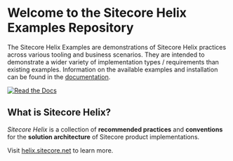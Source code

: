# Welcome to the Sitecore Helix Examples Repository

The Sitecore Helix Examples are demonstrations of Sitecore Helix practices across various
tooling and business scenarios. They are intended to demonstrate a wider variety
of implementation types / requirements than existing examples. Information on the available examples and installation can be found in the [documentation](https://sitecore.github.io/Helix.Examples/).

[![Read the Docs](https://img.shields.io/badge/READ-THE%20DOCS-red?style=for-the-badge)](https://sitecore.github.io/Helix.Examples/)

## What is Sitecore Helix?

*Sitecore Helix* is a collection of **recommended practices** and
**conventions** for the **solution architecture** of Sitecore product
implementations.

Visit [helix.sitecore.net](https://helix.sitecore.net/) to learn more.

